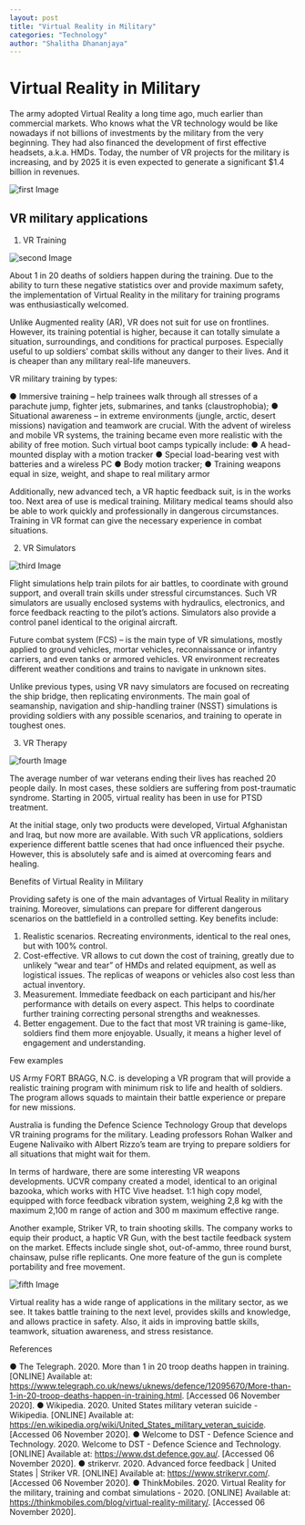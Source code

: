 ```yaml
---
layout: post
title: "Virtual Reality in Military"
categories: "Technology"
author: "Shalitha Dhananjaya"
---
```


# Virtual Reality in Military 

The army adopted Virtual Reality a long time ago, much earlier than commercial markets. Who knows what the VR technology would be like nowadays if not billions of investments by the military from the very beginning. They had also financed the development of first effective headsets, a.k.a. HMDs. Today, the number of VR projects for the military is increasing, and by 2025 it is even expected to generate a significant $1.4 billion in revenues.

![first Image](https://github.com/aviorsys/aviorsys.github.io/raw/master/images/vrtraning.png)

## VR military applications

1. VR Training

![second Image](https://github.com/aviorsys/aviorsys.github.io/raw/master/images/vrfight.png)

About 1 in 20 deaths of soldiers happen during the training. Due to the ability to turn these negative statistics over and provide maximum safety, the implementation of Virtual Reality in the military for training programs was enthusiastically welcomed. 

Unlike Augmented reality (AR), VR does not suit for use on frontlines. However, its training potential is higher, because it can totally simulate a situation, surroundings, and conditions for practical purposes. Especially useful to up soldiers’ combat skills without any danger to their lives. And it is cheaper than any military real-life maneuvers.

VR military training by types:

●	Immersive training – help trainees walk through all stresses of a parachute jump, fighter jets, submarines, and tanks (claustrophobia);
●	Situational awareness – in extreme environments (jungle, arctic, desert missions) navigation and teamwork are crucial.
With the advent of wireless and mobile VR systems, the training became even more realistic with the ability of free motion. Such virtual boot camps typically include:
●	A head-mounted display with a motion tracker
●	Special load-bearing vest with batteries and a wireless PC
●	Body motion tracker;
●	Training weapons equal in size, weight, and shape to real military armor

Additionally, new advanced tech, a VR haptic feedback suit, is in the works too. Next area of use is medical training. Military medical teams should also be able to work quickly and professionally in dangerous circumstances. Training in VR format can give the necessary experience in combat situations.


2. VR Simulators

![third Image](https://github.com/aviorsys/aviorsys.github.io/raw/master/images/vrsim.png)

Flight simulations help train pilots for air battles, to coordinate with ground support, and overall train skills under stressful circumstances. Such VR simulators are usually enclosed systems with hydraulics, electronics, and force feedback reacting to the pilot’s actions. Simulators also provide a control panel identical to the original aircraft.

Future combat system (FCS) – is the main type of VR simulations, mostly applied to ground vehicles, mortar vehicles, reconnaissance or infantry carriers, and even tanks or armored vehicles. VR environment recreates different weather conditions and trains to navigate in unknown sites.

Unlike previous types, using VR navy simulators are focused on recreating the ship bridge, then replicating environments. The main goal of seamanship, navigation and ship-handling trainer (NSST) simulations is providing soldiers with any possible scenarios, and training to operate in toughest ones.  


3. VR Therapy

![fourth Image](https://github.com/aviorsys/aviorsys.github.io/raw/master/images/vrthe.png)

The average number of war veterans ending their lives has reached 20 people daily. In most cases, these soldiers are suffering from post-traumatic syndrome. Starting in 2005, virtual reality has been in use for PTSD treatment.

At the initial stage, only two products were developed, Virtual Afghanistan and Iraq, but now more are available. With such VR applications, soldiers experience different battle scenes that had once influenced their psyche. However, this is absolutely safe and is aimed at overcoming fears and healing.


Benefits of Virtual Reality in Military

Providing safety is one of the main advantages of Virtual Reality in military training. Moreover, simulations can prepare for different dangerous scenarios on the battlefield in a controlled setting. Key benefits include:

1.	Realistic scenarios. Recreating environments, identical to the real ones, but with  100% control.
2.	Cost-effective. VR allows to cut down the cost of training, greatly due to unlikely “wear and tear” of HMDs and related equipment, as well as logistical issues. The replicas of weapons or vehicles also cost less than actual inventory.  
3.	Measurement. Immediate feedback on each participant and his/her performance with details on every aspect. This helps to coordinate further training correcting personal strengths and weaknesses.
4.	Better engagement. Due to the fact that most VR training is game-like, soldiers find them more enjoyable. Usually, it means a higher level of engagement and understanding.

Few examples

US Army FORT BRAGG, N.C. is developing a VR program that will provide a realistic training program with minimum risk to life and health of soldiers. The program allows squads to maintain their battle experience or prepare for new missions.

Australia is funding the Defence Science Technology Group that develops VR training programs for the military. Leading professors Rohan Walker and Eugene Nalivaiko with Albert Rizzo’s team are trying to prepare soldiers for all situations that might wait for them.

In terms of hardware, there are some interesting VR weapons developments. UCVR company created a model, identical to an original bazooka, which works with HTC Vive headset. 1:1 high copy model, equipped with force feedback vibration system, weighing 2,8 kg with the maximum 2,100 m range of action and 300 m maximum effective range.

Another example, Striker VR, to train shooting skills. The company works to equip their product, a haptic VR Gun, with the best tactile feedback system on the market. Effects include single shot, out-of-ammo, three round burst, chainsaw, pulse rifle replicants. One more feature of the gun is complete portability and free movement.


![fifth Image](https://github.com/aviorsys/aviorsys.github.io/raw/master/images/gun.png)

Virtual reality has a wide range of applications in the military sector, as we see. It takes battle training to the next level, provides skills and knowledge, and allows practice in safety. Also, it aids in improving battle skills, teamwork, situation awareness, and stress resistance.


References

●	The Telegraph. 2020. More than 1 in 20 troop deaths happen in training. [ONLINE] Available at: https://www.telegraph.co.uk/news/uknews/defence/12095670/More-than-1-in-20-troop-deaths-happen-in-training.html. [Accessed 06 November 2020].
●	Wikipedia. 2020. United States military veteran suicide - Wikipedia. [ONLINE] Available at: https://en.wikipedia.org/wiki/United_States_military_veteran_suicide. [Accessed 06 November 2020].
●	Welcome to DST - Defence Science and Technology. 2020. Welcome to DST - Defence Science and Technology. [ONLINE] Available at: https://www.dst.defence.gov.au/. [Accessed 06 November 2020].
●	strikervr. 2020. Advanced force feedback | United States | Striker VR. [ONLINE] Available at: https://www.strikervr.com/. [Accessed 06 November 2020].
●	ThinkMobiles. 2020. Virtual Reality for the military, training and combat simulations - 2020. [ONLINE] Available at: https://thinkmobiles.com/blog/virtual-reality-military/. [Accessed 06 November 2020].






